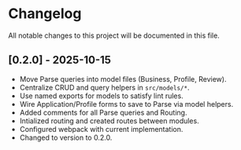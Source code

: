 # Changelog

All notable changes to this project will be documented in this file.

## [0.2.0] - 2025-10-15
- Move Parse queries into model files (Business, Profile, Review).
- Centralize CRUD and query helpers in `src/models/*`.
- Use named exports for models to satisfy lint rules.
- Wire Application/Profile forms to save to Parse via model helpers.
- Added comments for all Parse queries and Routing. 
- Intialized routing and created routes between modules. 
- Configured webpack with current implementation. 
- Changed to version to 0.2.0.

